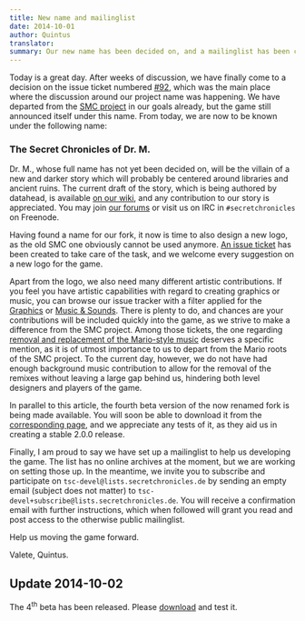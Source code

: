 ```yaml
---
title: New name and mailinglist
date: 2014-10-01
author: Quintus
translator:
summary: Our new name has been decided on, and a mailinglist has been created.
---
```


Today is a great day. After weeks of discussion, we have finally come
to a decision on the issue ticket numbered [#92][1], which was the
main place where the discussion around our project name was
happening. We have departed from the [SMC project][2] in our goals
already, but the game still announced itself under this name. From
today, we are now to be known under the following name:

### The Secret Chronicles of Dr. M.

Dr. M., whose full name has not yet been decided on, will be the
villain of a new and darker story which will probably be centered
around libraries and ancient ruins. The current draft of the story,
which is being authored by datahead, is available [on our wiki][3],
and any contribution to our story is appreciated. You may join [our
forums][4] or visit us on IRC in `#secretchronicles` on Freenode.

Having found a name for our fork, it now is time to also design a new
logo, as the old SMC one obviously cannot be used anymore. [An issue
ticket][5] has been created to take care of the task, and we welcome
every suggestion on a new logo for the game.

Apart from the logo, we also need many different artistic
contributions. If you feel you have artistic capabilities with regard
to creating graphics or music, you can browse our issue tracker with a
filter applied for the [Graphics][6] or [Music & Sounds][7]. There is plenty to do,
and chances are your contributions will be included quickly into the
game, as we strive to make a difference from the SMC project. Among
those tickets, the one regarding [removal and replacement of the
Mario-style music][8] deserves a specific mention, as it is of utmost
importance to us to depart from the Mario roots of the SMC project. To
the current day, however, we do not have had enough background music
contribution to allow for the removal of the remixes without leaving a
large gap behind us, hindering both level designers and players of the
game.

In parallel to this article, the fourth beta version of the now
renamed fork is being made available. You will soon be able to
download it from the [corresponding page][9], and we appreciate any
tests of it, as they aid us in creating a stable 2.0.0 release.

Finally, I am proud to say we have set up a mailinglist to help us
developing the game. The list has no online archives at the moment,
but we are working on setting those up. In the meantime, we invite you
to subscribe and participate on `tsc-devel@lists.secretchronicles.de`
by sending an empty email (subject does not matter) to
`tsc-devel+subscribe@lists.secretchronicles.de`. You will receive a
confirmation email with further instructions, which when followed will
grant you read and post access to the otherwise public mailinglist.

Help us moving the game forward.

Valete,
Quintus.

Update 2014-10-02
-----------------

The 4<sup>th</sup> beta has been released. Please [download][9] and test it.

[1]: https://github.com/Secretchronicles/TSC/issues/92
[2]: http://secretmaryo.org
[3]: http://wiki.secretchronicles.de/Story%20Development%20Document%20-%20Version%202
[4]: http://forum.secretchronicles.de
[5]: https://github.com/Secretchronicles/TSC/issues/203
[6]: https://github.com/Secretchronicles/TSC/issues?q=is%3Aopen+is%3Aissue+label%3AGraphics
[7]: https://github.com/Secretchronicles/TSC/issues?q=is%3Aopen+is%3Aissue+label%3A%22Music+%26+Sounds%22
[8]: https://github.com/Secretchronicles/TSC/issues/103
[9]: /en/download/
